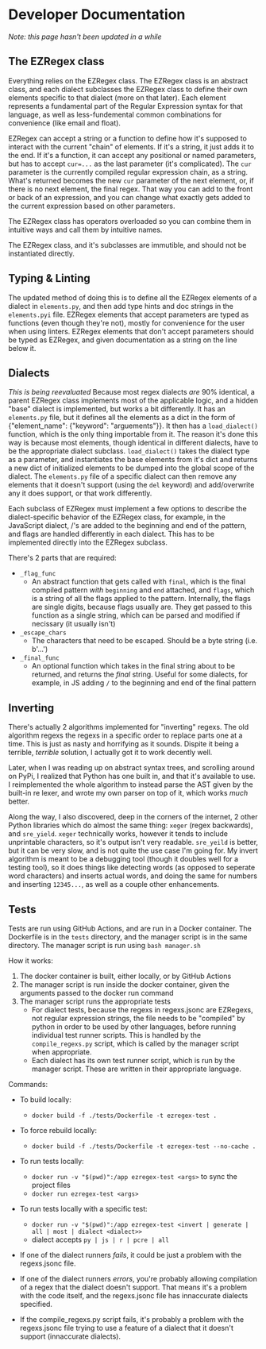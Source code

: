 # Developer Documentation
*Note: this page hasn't been updated in a while*
## The EZRegex class
Everything relies on the EZRegex class. The EZRegex class is an abstract class, and each dialect subclasses the EZRegex class to define their own elements specific to that dialect (more on that later). Each element represents a fundamental part of the Regular Expression syntax for that language, as well as less-fundemental common combinations for convenience (like email and float).

EZRegex can accept a string or a function to define how it's supposed to interact with the current "chain" of elements. If it's a string, it just adds it to the end. If it's a function, it can accept any positional or named parameters, but has to accept `cur=...` as the last parameter (it's complicated). The `cur` parameter is the currently compiled regular expression chain, as a string. What's returned becomes the new `cur` parameter of the next element, or, if there is no next element, the final regex. That way you can add to the front or back of an expression, and you can change what exactly gets added to the current expression based on other parameters.

The EZRegex class has operators overloaded so you can combine them in intuitive ways and call them by intuitive names.

The EZRegex class, and it's subclasses are immutible, and should not be instantiated directly.

## Typing & Linting
The updated method of doing this is to define all the EZRegex elements of a dialect in `elements.py`, and then add type hints and doc strings in the `elements.pyi` file. EZRegex elements that accept parameters are typed as functions (even though they're not), mostly for convenience for the user when using linters. EZRegex elements that don't accept parameters should be typed as EZRegex, and given documentation as a string on the line below it.

## Dialects
<!-- TODO: rewrite this paragraph -->
*This is being reevaluated*
Because most regex dialects *are* 90% identical, a parent EZRegex class implements most of the applicable logic, and a hidden "base" dialect is implemented, but works a bit differently. It has an `elements.py` file, but it defines all the elements as a dict in the form of {"element_name": {"keyword": "arguements"}}. It then has a `load_dialect()` function, which is the only thing importable from it. The reason it's done this way is because most elements, though identical in different dialects, have to be the appropriate dialect subclass. `load_dialect()` takes the dialect type as a parameter, and instantiates the base elements from it's dict and returns a new dict of initialized elements to be dumped into the global scope of the dialect. The `elements.py` file of a specific dialect can then remove any elements that it doesn't support (using the `del` keyword) and add/overwrite any it does support, or that work differently.

Each subclass of EZRegex must implement a few options to describe the dialect-specific behavior of the EZRegex class, for example, in the JavaScript dialect, /'s are added to the beginning and end of the pattern, and flags are handled differently in each dialect. This has to be implemented directly into the EZRegex subclass.

There's 2 parts that are required:
- `_flag_func`
    - An abstract function that gets called with `final`, which is the final compiled pattern *with* `beginning` and `end` attached, and `flags`, which is a string of all the flags applied to the pattern. Internally, the flags are single digits, because flags usually are. They get passed to this function as a single string, which can be parsed and modified if necissary (it usually isn't)
- `_escape_chars`
    - The characters that need to be escaped. Should be a byte string (i.e. b'...')
- `_final_func`
    - An optional function which takes in the final string about to be returned, and returns the *final* string. Useful for some dialects, for example, in JS adding `/` to the beginning and end of the final pattern

## Inverting
There's actually 2 algorithms implemented for "inverting" regexs. The old algorithm regexs the regexs in a specific order to replace parts one at a time. This is just as nasty and horrifying as it sounds. Dispite it being a terrible, *terrible* solution, I actually got it to work decently well.

Later, when I was reading up on abstract syntax trees, and scrolling around on PyPi, I realized that Python has one built in, and that it's available to use. I reimplemented the whole algorithm to instead parse the AST given by the built-in re lexer, and wrote my own parser on top of it, which works *much* better.

Along the way, I also discovered, deep in the corners of the internet, 2 other Python libraries which do almost the same thing: `xeger` (regex backwards), and `sre_yield`. `xeger` technically works, however it tends to include unprintable characters, so it's output isn't very readable. `sre_yeild` is better, but it can be very slow, and is not quite the use case I'm going for. My invert algorithm is meant to be a debugging tool (though it doubles well for a testing tool), so it does things like detecting words (as opposed to seperate word characters) and inserts actual words, and doing the same for numbers and inserting `12345...`, as well as a couple other enhancements.

## Tests
Tests are run using GitHub Actions, and are run in a Docker container. The Dockerfile is in the `tests` directory, and the manager script is in the same directory. The manager script is run using `bash manager.sh`

How it works:
1. The docker container is built, either locally, or by GitHub Actions
2. The manager script is run inside the docker container, given the arguments passed to the docker run command
3. The manager script runs the appropriate tests
    * For dialect tests, because the regexs in regexs.jsonc are EZRegexs, not regular expression strings, the file needs to be "compiled" by python in order to be used by other languages, before running individual test runner scripts. This is handled by the `compile_regexs.py` script, which is called by the manager script when appropriate.
    * Each dialect has its own test runner script, which is run by the manager script. These are written in their appropriate language.

Commands:
* To build locally:
    * `docker build -f ./tests/Dockerfile -t ezregex-test .`
* To force rebuild locally:
    * `docker build -f ./tests/Dockerfile -t ezregex-test --no-cache .`
* To run tests locally:
    * `docker run -v "$(pwd)":/app ezregex-test <args>` to sync the project files
    * `docker run ezregex-test <args>`
* To run tests locally with a specific test:
    * `docker run -v "$(pwd)":/app ezregex-test <invert | generate | all | most | dialect <dialect>>`
    * dialect accepts `py | js | r | pcre | all`

* If one of the dialect runners *fails*, it could be just a problem with the regexs.jsonc file.
* If one of the dialect runners *errors*, you're probably allowing compilation of a regex that the dialect doesn't support. That means it's a problem with the code itself, and the regexs.jsonc file has innaccurate dialects specified.
* If the compile_regexs.py script fails, it's probably a problem with the regexs.jsonc file trying to use a feature of a dialect that it doesn't support (innaccurate dialects).
